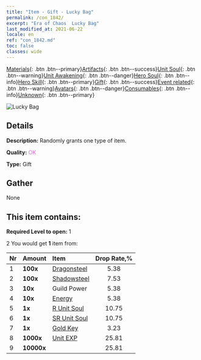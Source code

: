 ```yaml
---
title: "Item - Gift - Lucky Bag"
permalink: /con_1842/
excerpt: "Era of Chaos  Lucky Bag"
last_modified_at: 2021-06-22
locale: en
ref: "con_1842.md"
toc: false
classes: wide
---
```

 [Materials](/Items/){: .btn .btn--primary}[Artifacts](/Items/Artifacts/){: .btn .btn--success}[Unit Soul](/Items/UnitSoul/){: .btn .btn--warning}[Unit Awakening](/Items/UnitAwakening/){: .btn .btn--danger}[Hero Soul](/Items/HeroSoul/){: .btn .btn--info}[Hero Skill](/Items/HeroSkill/){: .btn .btn--primary}[Gift](/Items/Gift/){: .btn .btn--success}[Event related](/Items/Events/){: .btn .btn--warning}[Avatars](/Items/Avatars/){: .btn .btn--danger}[Consumables](/Items/Consumables/){: .btn .btn--info}[Unknown](/Items/Unknown/){: .btn .btn--primary}

 ![Lucky Bag](/images/t/i_907314.png)

## Details
 **Description:** Randomly grants one type of item.

 **Quality:** <span style="color: #DA70D6">OK</span>

 **Type:** Gift

## Gather

  None

## This item contains:

 **Required Level to open:** 1

 2 You would get **1** item  from:

  | Nr | Amount |     Item    | Drop Rate,% |
  |:---|:-------|:------------|:---------:|
  | 1 |  **100x** | [Dragonsteel](/Items/con_880/) | 5.38 | 
  | 2 |  **100x** | [Shadowsteel](/Items/con_881/) | 7.53 | 
  | 3 |  **10x** | Guild Power | 5.38 | 
  | 4 |  **10x** | [Energy](/Items/con_900/) | 5.38 | 
  | 5 |  **1x** | [R Unit Soul](/Items/con_533/) | 10.75 | 
  | 6 |  **1x** | [SR Unit Soul](/Items/con_534/) | 10.75 | 
  | 7 |  **1x** | [Gold Key](/Items/con_783/) | 3.23 | 
  | 8 |  **1000x** | [Unit EXP](/Items/con_902/) | 25.81 | 
  | 9 |  **10000x** | <i class="fas fa-coins"/> | 25.81 | 
